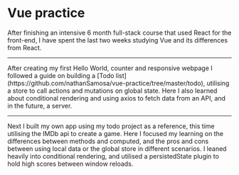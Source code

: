 <h1>Vue practice</h1>

<p>
After finishing an intensive 6 month full-stack course that used React for the front-end, I have spent the last two weeks studying Vue and its differences from React.
</p>

---

<p>
After creating my first Hello World, counter and responsive webpage I followed a guide on building a [Todo list](https://github.com/nathanSamosa/vue-practice/tree/master/todo), utilising a store to call actions and mutations on    global state. Here I also learned about conditional rendering and using axios to fetch data from an API, and in the future, a server.
</p>

---

<p>
Next I built my own app using my todo project as a reference, this time utilising the IMDb api to create a game. Here I focused my learning on the differences between methods and computed, and the pros and cons between using local data or the global store in different scenarios. I leaned heavily into conditional rendering, and utilised a persistedState plugin to hold high scores between window reloads.
</p>
